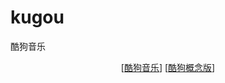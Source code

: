 # kugou
酷狗音乐

<p align="center">
    [<a href="com.kugou.android/README.md">酷狗音乐</a>]
    [<a href="com.kugou.android.lite/README.md">酷狗概念版</a>]
</p>
